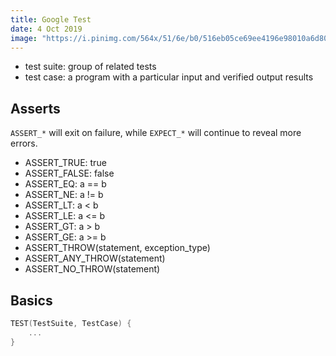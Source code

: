 ```yaml
---
title: Google Test
date: 4 Oct 2019
image: "https://i.pinimg.com/564x/51/6e/b0/516eb05ce69ee4196e98010a6d80ac4e.jpg"
---
```


- test suite: group of related tests
- test case: a program with a particular input and verified output results

## Asserts

`ASSERT_*` will exit on failure, while `EXPECT_*` will continue to reveal
more errors.

- ASSERT_TRUE: true
- ASSERT_FALSE: false
- ASSERT_EQ: a == b
- ASSERT_NE: a != b
- ASSERT_LT: a < b
- ASSERT_LE: a <= b
- ASSERT_GT: a > b
- ASSERT_GE: a >= b
- ASSERT_THROW(statement, exception_type)
- ASSERT_ANY_THROW(statement)
- ASSERT_NO_THROW(statement)

## Basics

```c
TEST(TestSuite, TestCase) {
    ...
}
```
